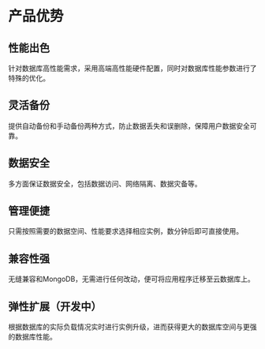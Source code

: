 # 产品优势

## 性能出色

针对数据库高性能需求，采用高端高性能硬件配置，同时对数据库性能参数进行了特殊的优化。

## 灵活备份

提供自动备份和手动备份两种方式，防止数据丢失和误删除，保障用户数据安全可靠。

## 数据安全

多方面保证数据安全，包括数据访问、网络隔离、数据灾备等。

## 管理便捷

只需按照需要的数据空间、性能要求选择相应实例，数分钟后即可直接使用。

## 兼容性强

无缝兼容和MongoDB，无需进行任何改动，便可将应用程序迁移至云数据库上。

## 弹性扩展（开发中）

根据数据库的实际负载情况实时进行实例升级，进而获得更大的数据库空间与更强的数据库性能。
